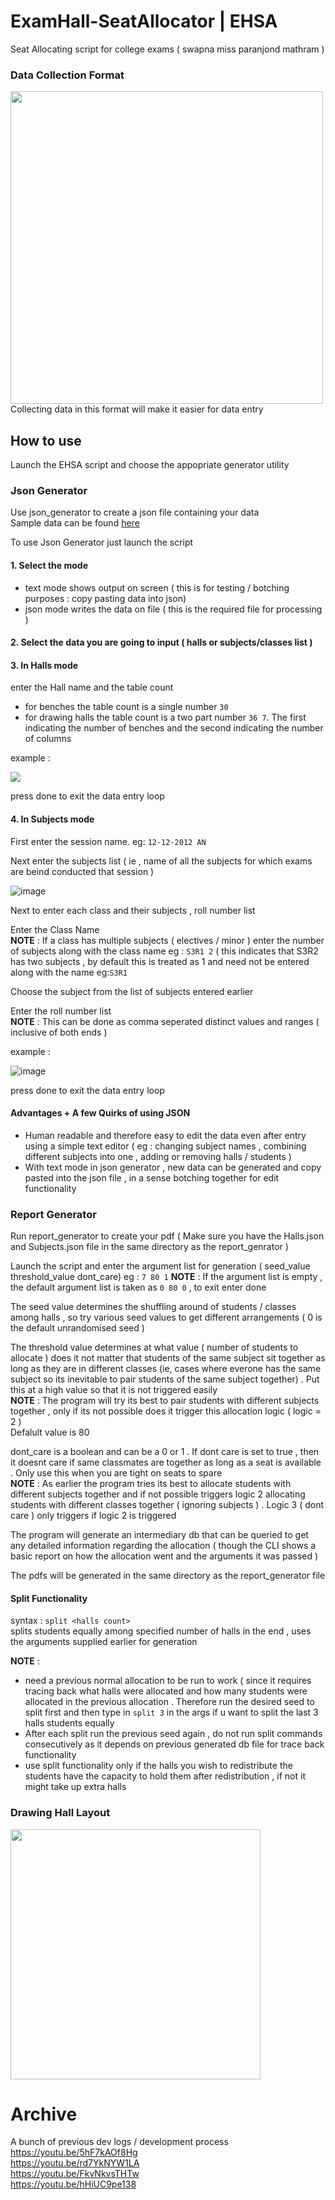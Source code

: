 # ExamHall-SeatAllocator | EHSA
Seat Allocating script for college exams ( swapna miss paranjond mathram )  

### Data Collection Format  
<img src="https://user-images.githubusercontent.com/62943847/208335041-01fe287d-3959-4a95-96eb-ad83967b1c0c.jpg" width="500">  
Collecting data in this format will make it easier for data entry  
  
## How to use  
  
Launch the EHSA script and choose the appopriate generator utility
  
### Json Generator  
Use json_generator to create a json file containing your data  
Sample data can be found [here](https://github.com/Govind-S-B/ExamHall-SeatAllocator/tree/main/FINAL_BUILD/Backups)  
  
To use Json Generator just launch the script
  
#### 1. Select the mode  
- text mode shows output on screen ( this is for testing / botching purposes : copy pasting data into json)  
- json mode writes the data on file ( this is the required file for processing )  
#### 2. Select the data you are going to input ( halls or subjects/classes list )  
  
#### 3. In Halls mode
enter the Hall name and the table count
- for benches the table count is a single number `30`  
- for drawing halls the table count is a two part number `36 7`. The first indicating the number of benches and the second indicating the number of columns  
  
example :  
  
</t><img src="https://user-images.githubusercontent.com/62943847/208368062-1722b871-98c4-401e-8954-376a0512df25.png">  
  
press done to exit the data entry loop  
  
#### 4. In Subjects mode 
First enter the session name. eg: `12-12-2012 AN`  
  
Next enter the subjects list ( ie , name of all the subjects for which exams are beind conducted that session )  
  
![image](https://user-images.githubusercontent.com/62943847/208369199-5fb92125-1e5e-4f8e-8144-2f64d7e071d9.png)  
  
Next to enter each class and their subjects , roll number list  
  
Enter the Class Name  
**NOTE** : If a class has multiple subjects ( electives / minor ) enter the number of subjects along with the class name eg : `S3R1 2` ( this indicates that S3R2 has two subjects , by default this is treated as 1 and need not be entered along with the name eg:`S3R1`
  
Choose the subject from the list of subjects entered earlier  
  
Enter the roll number list  
**NOTE** : This can be done as comma seperated distinct values and ranges ( inclusive of both ends )  
  
example :  
  
![image](https://user-images.githubusercontent.com/62943847/208370110-4ca6514b-e4a5-42cb-b21c-b7bbe365dece.png)  
  
press done to exit the data entry loop  
  
#### Advantages + A few Quirks of using JSON  
  
- Human readable and therefore easy to edit the data even after entry using a simple text editor ( eg : changing subject names , combining different subjects into one , adding or removing halls / students )
- With text mode in json generator , new data can be generated and copy pasted into the json file , in a sense botching together for edit functionality  
  
### Report Generator  
Run report_generator to create your pdf ( Make sure you have the Halls.json and Subjects.json file in the same directory as the report_genrator )
  
Launch the script and enter the argument list for generation ( seed_value threshold_value dont_care) eg : `7 80 1` 
**NOTE** : If the argument list is empty , the default argument list is taken as `0 80 0` , to exit enter done
  
The seed value determines the shuffling around of students / classes among halls , so try various seed values to get different arrangements ( 0 is the default unrandomised seed )  
  
The threshold value determines at what value ( number of students to allocate ) does it not matter that students of the same subject sit together as long as they are in different classes (ie, cases where everone has the same subject so its inevitable to pair students of the same subject together) . Put this at a high value so that it is not triggered easily  
**NOTE** : The program will try its best to pair students with different subjects together , only if its not possible does it trigger this allocation logic ( logic = 2 )  
Defalult value is 80  
  
dont_care is a boolean and can be a 0 or 1 . If dont care is set to true , then it doesnt care if same classmates are together as long as a seat is available . Only use this when you are tight on seats to spare  
**NOTE** : As earlier the program tries its best to allocate students with different subjects together and if not possible triggers logic 2 allocating students with different classes together ( ignoring subjects ) . Logic 3 ( dont care ) only triggers if logic 2 is triggered
  
The program will generate an intermediary db that can be queried to get any detailed information regarding the allocation ( though the CLI shows a basic report on how the allocation went and the arguments it was passed )  
  
The pdfs will be generated in the same directory as the report_generator file  

#### Split Functionality  
syntax : `split <halls count>`  
splits students equally among specified number of halls in the end , uses the arguments supplied earlier for generation  
  
**NOTE** :  
- need a previous normal allocation to be run to work ( since it requires tracing back what halls were allocated and how many students were allocated in the previous allocation . Therefore run the desired seed to split first and then type in `split 3` in the args if u want to split the last 3 halls students equally  
- After each split run the previous seed again , do not run split commands consecutively as it depends on previous generated db file for trace back functionality  
- use split functionality only if the halls you wish to redistribute the students have the capacity to hold them after redistribution , if not it might take up extra halls

  
### Drawing Hall Layout  
<img src="https://user-images.githubusercontent.com/62943847/208338088-c07cbad2-cfde-4177-a800-2cfa30ba3d87.jpg" width="400">  
  
# Archive  
A bunch of previous dev logs / development process  
https://youtu.be/5hF7kAOf8Hg  
https://youtu.be/rd7YkNYW1LA  
https://youtu.be/FkvNkvsTHTw  
https://youtu.be/hHiUC9pe138  
